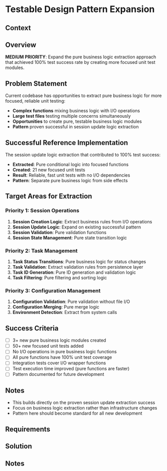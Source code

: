 # Testable Design Pattern Expansion

## Context

## Overview

**MEDIUM PRIORITY**: Expand the pure business logic extraction approach that achieved 100% test success rate by creating more focused unit test modules.

## Problem Statement

Current codebase has opportunities to extract pure business logic for more focused, reliable unit testing:

- **Complex functions** mixing business logic with I/O operations
- **Large test files** testing multiple concerns simultaneously
- **Opportunities** to create pure, testable business logic modules
- **Pattern** proven successful in session update logic extraction

## Successful Reference Implementation

The session update logic extraction that contributed to 100% test success:

- **Extracted**: Pure conditional logic into focused functions
- **Created**: 21 new focused unit tests
- **Result**: Reliable, fast unit tests with no I/O dependencies
- **Pattern**: Separate pure business logic from side effects

## Target Areas for Extraction

### Priority 1: Session Operations

1. **Session Creation Logic**: Extract business rules from I/O operations
2. **Session Update Logic**: Expand on existing successful pattern
3. **Session Validation**: Pure validation functions
4. **Session State Management**: Pure state transition logic

### Priority 2: Task Management

1. **Task Status Transitions**: Pure business logic for status changes
2. **Task Validation**: Extract validation rules from persistence layer
3. **Task ID Generation**: Pure ID generation and validation logic
4. **Task Filtering**: Pure filtering and sorting logic

### Priority 3: Configuration Management

1. **Configuration Validation**: Pure validation without file I/O
2. **Configuration Merging**: Pure merge logic
3. **Environment Detection**: Extract from system calls

## Success Criteria

- [ ] 3+ new pure business logic modules created
- [ ] 50+ new focused unit tests added
- [ ] No I/O operations in pure business logic functions
- [ ] All pure functions have 100% unit test coverage
- [ ] Integration tests cover I/O wrapper functions
- [ ] Test execution time improved (pure functions are faster)
- [ ] Pattern documented for future development

## Notes

- This builds directly on the proven session update extraction success
- Focus on business logic extraction rather than infrastructure changes
- Pattern here should become standard for all new development

## Requirements

## Solution

## Notes
